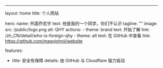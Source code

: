 ---
layout: home
title: 个人网站

hero:
  name: 外国乔宏宇
  text: 他是我的一个同学，你们不认识
  tagline: ""
  image:
    src: /public/logo.png
    alt: QHY
  actions:
    - theme: brand
      text: 开始了解
      link: /zh_CN/detail/who-is-foreign-qhy
    - theme: alt
      text: 在 GitHub 中查看
      link: https://github.com/magojohnji/website

features:
  - title: 安全有保障
    details: 由 GitHub 与 Cloudflare 强力驱动
    
